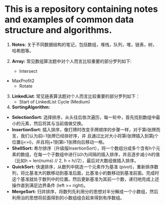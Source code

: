 # This is a repository containing notes and examples of common data structure and algorithms.

1. **Notes:** 关于不同数据结构的笔记，包括数组，堆栈，队列，堆，链表，树，哈希图等。
2. **Array:** 常见数组算法题中对个人而言比较重要的部分罗列如下:

   * Intersect
* MaxProfit2
   * Rotate
3. **LinkedList**: 常见链表算法题对个人而言比较重要的部分罗列如下：
   - Start of LinkedList Cycle (Medium)
4. **SortingAlgorithm:**

* **SelectionSort:** 选择排序，从头往后依次遍历，每一轮中，首先找到数组中最小的元素，然后将其与当前值做交换。
* **InsertionSort:** 插入排序，像打牌时改变手牌顺序的步骤一样，对于第i张牌而言，我们认为前i-1张牌已经排好序，并    且通过比对大小将第i张牌插入到第j个位置(j<=i)，并且将j+1到第i-1张牌向后移动一格。
* **ShellSort:** 希尔排序（升级版InsertionSort），将一个数组分成多个含有h个元素的数组，在每一个子数组中进行以h为间隔的插入排序，并且逐步减小h的值（比如h = len(nums) // 2, h = h//2），最后对大数组做插入排序。
* **QuickSort:** 快速排序，从数列中挑选一个元素作为基准 (pivot)，重新排序数列，将比基准大的数移动到基准后面，比基准小的数移动到基准前面。完成时这个基准就处于数列中的位置。然后更新基准为其前一个数，递归地完成上述操作直到满足边界条件 (left >= right)。
* **MergeSort:** 归并排序，将数列先利用分的思想对半分解成一个小数组，然后利用治的思想将前面得到的小数组组合起来得到有序数组。

